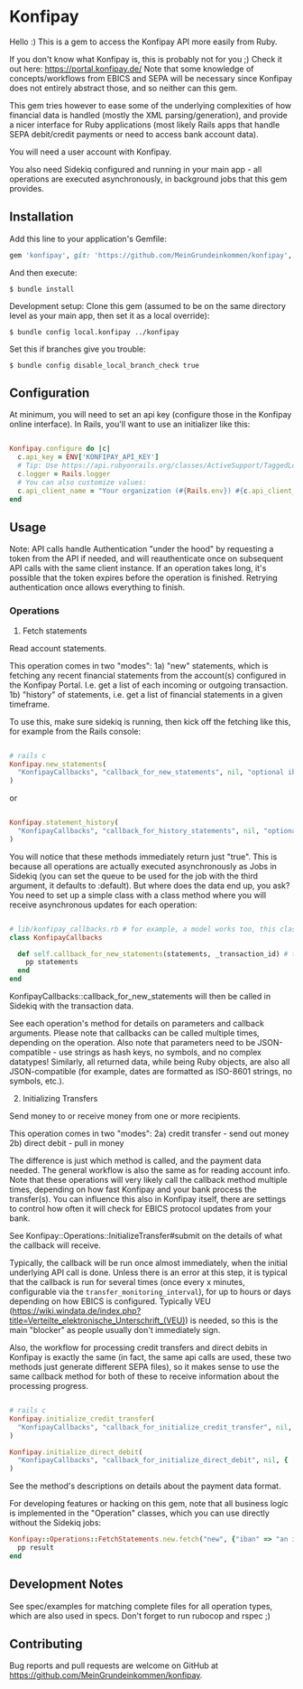# Konfipay

Hello :) This is a gem to access the Konfipay API more easily from Ruby.

If you don't know what Konfipay is, this is probably not for you ;) Check it out here: https://portal.konfipay.de/
Note that some knowledge of concepts/workflows from EBICS and SEPA will be necessary since Konfipay does not entirely abstract those, and so neither can this gem.

This gem tries however to ease some of the underlying complexities of how financial data is handled (mostly the XML parsing/generation), and provide a nicer interface for Ruby applications (most likely Rails apps that handle SEPA debit/credit payments or need to access bank account data).

You will need a user account with Konfipay.

You also need Sidekiq configured and running in your main app - all operations are executed asynchronously, in background jobs that this gem provides.

## Installation

Add this line to your application's Gemfile:

```ruby
gem 'konfipay', git: 'https://github.com/MeinGrundeinkommen/konfipay', branch: 'main'
```

And then execute:

    $ bundle install

Development setup: Clone this gem (assumed to be on the same directory level as your main app, then set it as a local override):

    $ bundle config local.konfipay ../konfipay

Set this if branches give you trouble:

    $ bundle config disable_local_branch_check true

## Configuration

At minimum, you will need to set an api key (configure those in the Konfipay online interface).
In Rails, you'll want to use an initializer like this:

```ruby

Konfipay.configure do |c|
  c.api_key = ENV['KONFIPAY_API_KEY']
  # Tip: Use https://api.rubyonrails.org/classes/ActiveSupport/TaggedLogging.html
  c.logger = Rails.logger
  # You can also customize values:
  c.api_client_name = "Your organization (#{Rails.env}) #{c.api_client_name}"
end

```

## Usage

Note: API calls handle Authentication "under the hood" by requesting a token from the API if needed, and will reauthenticate once on subsequent API calls with the same client instance. If an operation takes long, it's possible that the token
expires before the operation is finished. Retrying authentication once allows everything to finish.

### Operations

1) Fetch statements

Read account statements.

This operation comes in two "modes":
1a) "new" statements, which is fetching any recent financial statements from the account(s) configured in the Konfipay Portal. I.e. get a list of each incoming or outgoing transaction.
1b) "history" of statements, i.e. get a list of financial statements in a given timeframe.

To use this, make sure sidekiq is running, then kick off the fetching like this, for example from the Rails console:

```ruby

# rails c
Konfipay.new_statements(
  "KonfipayCallbacks", "callback_for_new_statements", nil, "optional iban to filter by"
)

```

or

```ruby

Konfipay.statement_history(
  "KonfipayCallbacks", "callback_for_history_statements", nil, "optional iban to filter by", "2022-01-15", "2022-01-31"
)

```

You will notice that these methods immediately return just "true". This is because all operations are actually executed asynchronously as Jobs in Sidekiq (you can set the queue to be used for the job with the third argument, it defaults to :default).
But where does the data end up, you ask?
You need to set up a simple class with a class method where you will receive asynchronous updates for each operation:


```ruby

# lib/konfipay_callbacks.rb # for example, a model works too, this class just needs to be loaded in the sidekiq process
class KonfipayCallbacks

  def self.callback_for_new_statements(statements, _transaction_id) # the second argument is unused at the moment, stay tuned
    pp statements
  end
end

```

KonfipayCallbacks::callback_for_new_statements will then be called in Sidekiq with the transaction data.


See each operation's method for details on parameters and callback arguments.
Please note that callbacks can be called multiple times, depending on the operation.
Also note that parameters need to be JSON-compatible - use strings as hash keys, no symbols, and no complex datatypes! Similarly, all returned data, while being Ruby objects, are also all JSON-compatible (for example, dates are formatted as ISO-8601 strings, no symbols, etc.).



2) Initializing Transfers

Send money to or receive money from one or more recipients.

This operation comes in two "modes":
2a) credit transfer - send out money
2b) direct debit - pull in money

The difference is just which method is called, and the payment data needed. The general workflow is also the same as for reading account info. Note that these operations will very likely call the callback method multiple times, depending on how fast Konfipay and your bank process the transfer(s). You can influence this also in Konfipay itself, there are settings to control how often it will check for EBICS protocol updates from your bank.

See Konfipay::Operations::InitializeTransfer#submit on the details of what the callback will receive.

Typically, the callback will be run once almost immediately, when the initial underlying API call is done. Unless there is an error at this step, it is typical that the callback is run for several times (once every x minutes, configurable via the `transfer_monitoring_interval`), for up to hours or days depending on how EBICS is configured. Typically VEU (https://wiki.windata.de/index.php?title=Verteilte_elektronische_Unterschrift_(VEU)) is needed, so this is the main "blocker" as people usually don't immediately sign.

Also, the workflow for processing credit transfers and direct debits in Konfipay is exactly the same (in fact, the same api calls are used, these two methods just generate different SEPA files), so it makes sense to use the same callback method for both of these to receive information about the processing progress.

```ruby

# rails c
Konfipay.initialize_credit_transfer(
  "KonfipayCallbacks", "callback_for_initialize_credit_transfer", nil, { ... payment data ... }, "transaction id xyz123"
)

Konfipay.initialize_direct_debit(
  "KonfipayCallbacks", "callback_for_initialize_direct_debit", nil, { ... payment data ... }, "transaction id xyz123"
)
```

See the method's descriptions on details about the payment data format.



For developing features or hacking on this gem, note that all business logic is implemented in the "Operation" classes, which
you can use directly without the Sidekiq jobs:

```ruby
Konfipay::Operations::FetchStatements.new.fetch("new", {"iban" => "an iban"}, {"mark_as_read" => false}) do |result|
  pp result
end
```

## Development Notes

See spec/examples for matching complete files for all operation types, which are also used in specs.
Don't forget to run rubocop and rspec ;)

## Contributing

Bug reports and pull requests are welcome on GitHub at https://github.com/MeinGrundeinkommen/konfipay.

